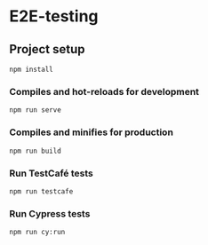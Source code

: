 # E2E-testing

## Project setup
```
npm install
```

### Compiles and hot-reloads for development
```
npm run serve
```

### Compiles and minifies for production
```
npm run build
```

### Run TestCafé tests
```
npm run testcafe
```

### Run Cypress tests
```
npm run cy:run
```

